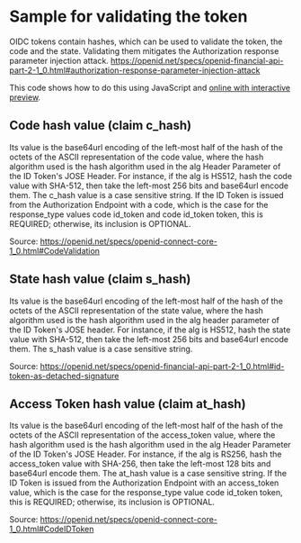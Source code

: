 # Sample for validating the token

OIDC tokens contain hashes, which can be used to validate the token, the code and the state.
Validating them mitigates the Authorization response parameter injection attack.
<https://openid.net/specs/openid-financial-api-part-2-1_0.html#authorization-response-parameter-injection-attack>

This code shows how to do this using JavaScript and [online with interactive preview](https://basgroot.github.io/jwt-token-hash-validation).

## Code hash value (claim c_hash)
Its value is the base64url encoding of the left-most half of the hash of the octets of the ASCII representation of the code value, where the hash algorithm used is the hash algorithm used in the alg Header Parameter of the ID Token's JOSE Header.
For instance, if the alg is HS512, hash the code value with SHA-512, then take the left-most 256 bits and base64url encode them.
The c_hash value is a case sensitive string.
If the ID Token is issued from the Authorization Endpoint with a code, which is the case for the response_type values code id_token and code id_token token, this is REQUIRED; otherwise, its inclusion is OPTIONAL.

Source: <https://openid.net/specs/openid-connect-core-1_0.html#CodeValidation>

## State hash value (claim s_hash)
Its value is the base64url encoding of the left-most half of the hash of the octets of the ASCII representation of the state value, where the hash algorithm used is the hash algorithm used in the alg header parameter of the ID Token's JOSE header.
For instance, if the alg is HS512, hash the state value with SHA-512, then take the left-most 256 bits and base64url encode them.
The s_hash value is a case sensitive string.

Source: <https://openid.net/specs/openid-financial-api-part-2-1_0.html#id-token-as-detached-signature>

## Access Token hash value (claim at_hash)
Its value is the base64url encoding of the left-most half of the hash of the octets of the ASCII representation of the access_token value, where the hash algorithm used is the hash algorithm used in the alg Header Parameter of the ID Token's JOSE Header.
For instance, if the alg is RS256, hash the access_token value with SHA-256, then take the left-most 128 bits and base64url encode them.
The at_hash value is a case sensitive string.
If the ID Token is issued from the Authorization Endpoint with an access_token value, which is the case for the response_type value code id_token token, this is REQUIRED; otherwise, its inclusion is OPTIONAL.

Source: <https://openid.net/specs/openid-connect-core-1_0.html#CodeIDToken>
